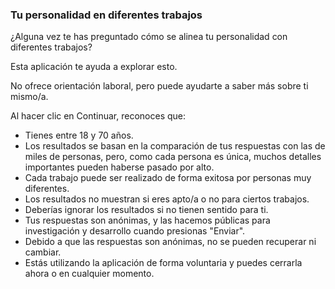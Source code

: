 ### Tu personalidad en diferentes trabajos

¿Alguna vez te has preguntado cómo se alinea tu personalidad con diferentes trabajos?

Esta aplicación te ayuda a explorar esto.

No ofrece orientación laboral, pero puede ayudarte a saber más sobre ti mismo/a.

Al hacer clic en Continuar, reconoces que:

* Tienes entre 18 y 70 años.
* Los resultados se basan en la comparación de tus respuestas con las de miles de personas, pero, como cada persona es única, muchos detalles importantes pueden haberse pasado por alto.
* Cada trabajo puede ser realizado de forma exitosa por personas muy diferentes.
* Los resultados no muestran si eres apto/a o no para ciertos trabajos.
* Deberías ignorar los resultados si no tienen sentido para ti.
* Tus respuestas son anónimas, y las hacemos públicas para investigación y desarrollo cuando presionas "Enviar".
* Debido a que las respuestas son anónimas, no se pueden recuperar ni cambiar.
* Estás utilizando la aplicación de forma voluntaria y puedes cerrarla ahora o en cualquier momento.
